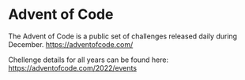 # Advent of Code

The Advent of Code is a public set of challenges released daily during December.
https://adventofcode.com/

Chellenge details for all years can be found here: https://adventofcode.com/2022/events
